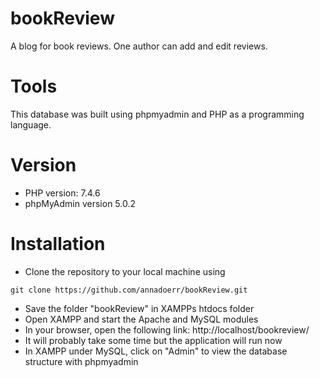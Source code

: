 # bookReview
A blog for book reviews. One author can add and edit reviews.

# Tools
This database was built using phpmyadmin and PHP as a programming language.

# Version
* PHP version: 7.4.6
* phpMyAdmin version 5.0.2

# Installation
* Clone the repository to your local machine using 
```
git clone https://github.com/annadoerr/bookReview.git
```
* Save the folder "bookReview" in XAMPPs htdocs folder
* Open XAMPP and start the Apache and MySQL modules
* In your browser, open the following link: http://localhost/bookreview/
* It will probably take some time but the application will run now
* In XAMPP under MySQL, click on "Admin" to view the database structure with phpmyadmin


